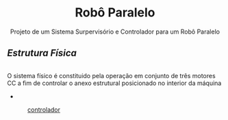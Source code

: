 <h1 align='center'>Robô Paralelo</h1>
<p align='center'>Projeto de um Sistema Surpervisório e Controlador para um Robô Paralelo</p>

<h2><i>Estrutura Física</i></h2>
<img>
<p justify-content='justify'>O sistema físico é constituido pela operação em conjunto de três motores CC a fim de controlar o anexo estrutural posicionado no interior da máquina</p>

<ul>
  <li></li>
<ul>
<a href='./Controlador'>controlador</a>

